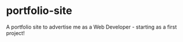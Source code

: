 # portfolio-site
A portfolio site to advertise me as a Web Developer - starting as a first project!
